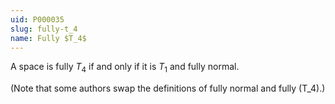 ```yaml
---
uid: P000035
slug: fully-t_4
name: Fully $T_4$
---
```

A space is fully $T_4$ if and only if it is $T_1$ and fully normal.

(Note that some authors swap the definitions of fully normal and fully \(T_4\).)
